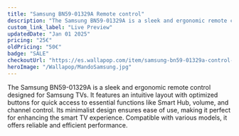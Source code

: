 ```yaml
---
title: "Samsung BN59-01329A Remote control"
description: "The Samsung BN59-01329A is a sleek and ergonomic remote control designed for Samsung TVs."
custom_link_label: "Live Preview"
updatedDate: "Jan 01 2025"
pricing: "25€"
oldPricing: "50€"
badge: "SALE"
checkoutUrl: "https://es.wallapop.com/item/samsung-bn59-01329a-control-remoto-920175850"
heroImage: "/Wallapop/MandoSamsung.jpg"
---
```


The Samsung BN59-01329A is a sleek and ergonomic remote control designed for Samsung TVs. It features an intuitive layout with optimized buttons for quick access to essential functions like Smart Hub, volume, and channel control. Its minimalist design ensures ease of use, making it perfect for enhancing the smart TV experience. Compatible with various models, it offers reliable and efficient performance.